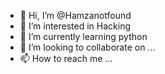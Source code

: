 - 👋 Hi, I’m @Hamzanotfound
- 👀 I’m interested in Hacking
- 🌱 I’m currently learning python
- 💞️ I’m looking to collaborate on ...
- 📫 How to reach me ...

<!---
Hamzanotfound/Hamzanotfound is a ✨ special ✨ repository because its `README.md` (this file) appears on your GitHub profile.
You can click the Preview link to take a look at your changes.
--->
